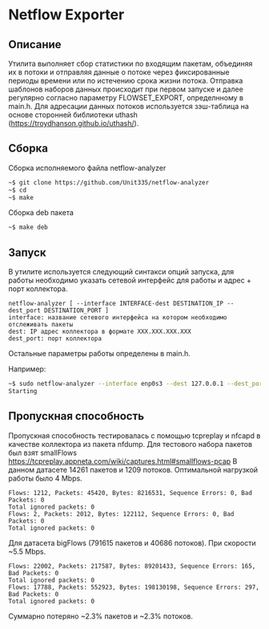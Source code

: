 # Netflow Exporter
## Описание

Утилита выполняет сбор статистики по входящим пакетам, объединяя их в потоки и отправляя данные о потоке через фиксированные периоды времени или по истечению срока жизни потока. 
Отправка шаблонов наборов данных происходит при первом запуске и далее регулярно согласно параметру FLOWSET_EXPORT, определнному в main.h.
Для адресации данных потоков используется зэш-таблица на основе сторонней библиотеки uthash (https://troydhanson.github.io/uthash/).

## Сборка

Сборка исполняемого файла netflow-analyzer
```sh
~$ git clone https://github.com/Unit335/netflow-analyzer
~$ cd 
~$ make
```

Сборка deb пакета
```sh
~$ make deb
```

## Запуск

В утилите используется следующий синтакси опций запуска, для работы необходимо указать сетевой интерфейс для работы и адрес + порт коллектора.
```
netflow-analyzer [ --interface INTERFACE-dest DESTINATION_IP --dest_port DESTINATION_PORT ]
interface: название сетевого интерфейса на котором необходимо отслеживать пакеты
dest: IP адрес коллектора в формате XXX.XXX.XXX.XXX 
dest_port: порт коллектора
```
Остальные параметры работы определены в main.h. 

Например:
```sh
~$ sudo netflow-analyzer --interface enp0s3 --dest 127.0.0.1 --dest_port 9995 
Starting
```


## Пропускная способность

Пропускная способность тестировалась с помощью tcpreplay и nfcapd в качестве коллектора из пакета nfdump. Для тестового набора пакетов был взят smallFlows https://tcpreplay.appneta.com/wiki/captures.html#smallflows-pcap
В данном датасете 14261 пакетов и 1209 потоков. Оптимальной нагрузкой работы было 4 Mbps.
```
Flows: 1212, Packets: 45420, Bytes: 8216531, Sequence Errors: 0, Bad Packets: 0
Total ignored packets: 0
Flows: 2, Packets: 2012, Bytes: 122112, Sequence Errors: 0, Bad Packets: 0
Total ignored packets: 0
```

Для датасета bigFlows (791615 пакетов и 40686 потоков). При скорости ~5.5 Mbps.
```
Flows: 22002, Packets: 217587, Bytes: 89201433, Sequence Errors: 165, Bad Packets: 0
Total ignored packets: 0
Flows: 17788, Packets: 552923, Bytes: 198130198, Sequence Errors: 297, Bad Packets: 0
Total ignored packets: 0
```
Суммарно потеряно ~2.3% пакетов и ~2.3% потоков.
